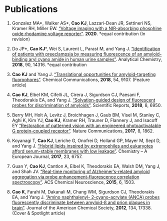 # Publications

1.	Gonzalez MA\*, Walker AS\*, **Cao KJ**, Lazzari-Dean JR, Settineri NS, Kramer RH, Miller EW. [“Voltage imaging with a NIR-absorbing phosphine oxide rhodamine voltage reporter”](https://chemrxiv.org/articles/preprint/Voltage_Imaging_with_a_NIR-Absorbing_Phosphine_Oxide_Rhodamine_Voltage_Reporter/10025789/1). **2020**. *equal contribution (In revision)

2.	Do JP\*, **Cao KJ**\*, Wei S, Laurent L, Parast M, and Yang J. [“Identification of patients with preeclampsia by measuring fluorescence of an amyloid-binding aryl cyano amide in human urine samples”](https://pubs.acs.org/doi/10.1021/acs.analchem.8b03649). Analytical Chemistry, **2018**, 90, 14316. *equal contribution

3.	**Cao KJ** and Yang J. [“Translational opportunities for amyloid-targeting fluorophores”](http://pubs.rsc.org/en/Content/ArticleLanding/2018/CC/C8CC03619E#!divAbstract). Chemical Communications, **2018**, 54, 9107. (Feature article)

4.	**Cao KJ**, Elbel KM, Cifelli JL, Cirera J, Sigurdson CJ, Paesani F, Theodorakis EA, and Yang J. [“Solvation-guided design of fluorescent probes for discrimination of amyloids”](https://www.nature.com/articles/s41598-018-25131-2). Scientific Reports, **2018**, 8, 6950.

5.	Berry MH, Holt A, Levitz J, Broichhagen J, Gaub BM, Visel M, Stanley C, Aghi K, Kim YJ, **Cao KJ**, Kramer RH, Trauner D, Flannery J, and Isacoff EY [“Restoration of patterned vision with an engineered photoactivatable G protein-coupled receptor”](https://www.nature.com/articles/s41467-017-01990-7). Nature Communications, **2017**, 8, 1862.

6.	Koyanagi T, **Cao KJ**, Leriche G, Onofrei D, Holland GP, Mayer M, Sept D, and Yang J. [“Hybrid lipids inspired by extremophiles and eukaryotes afford serum-stable membranes with low leakage”](https://onlinelibrary.wiley.com/doi/full/10.1002/chem.201701378). Chemistry – A European Journal, **2017**, 23, 6757.

7.	Guan Y, **Cao KJ**, Cantlon A, Elbel K, Theodorakis EA, Walsh DM, Yang J, and Shah JV. [“Real-time monitoring of Alzheimer’s-related amyloid aggregation via probe enhancement-fluorescence correlation spectroscopy”](https://pubs.acs.org/doi/10.1021/acschemneuro.5b00176). ACS Chemical Neuroscience, **2015**, 6, 1503.

8.	**Cao K**, Farahi M, Dakanali M, Chang WM, Sigurdson CJ, Theodorakis EA, and Yang J. [“Amino naphthalenyl- 2-cyano-acrylate (ANCA) probes fluorescently discriminate between amyloid-β and prion plaques in brain”](https://pubs.acs.org/doi/abs/10.1021/ja3063698). Journal of the American Chemical Society, **2012**, 134, 17338. (Cover & Spotlight article)
